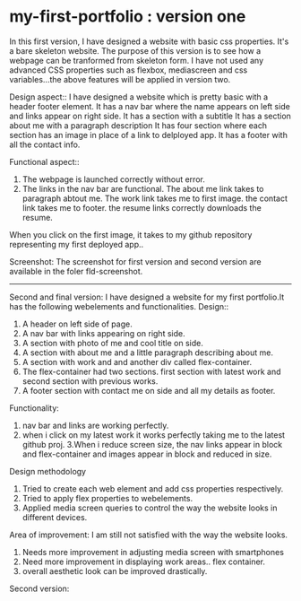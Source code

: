 # my-first-portfolio : version one

In this first version, I have designed a website with basic css properties. It's a bare skeleton website. The purpose of this version is to see how a webpage can be tranformed from skeleton form. I have not used any advanced CSS properties such as flexbox, mediascreen and css variables...the above features will be applied in version two.


Design aspect::
I have designed a website which is pretty basic with a header footer element. 
It has  a nav bar where the name appears on left side and links appear on right side.
It has a section with a subtitle
It has a section about me with a paragraph description
It has four section where each section has an image in place of a link to delployed app.
It has a footer with all the contact info.


Functional aspect::
1. The webpage is launched correctly without error.
2. The links in the nav bar are functional. 
The about me link takes to paragraph abtout me.
The work link takes me to first image.
the contact link takes me to footer.
the resume links correctly downloads the resume.

When you click on the first image, it takes to my github repository representing my first deployed app..



Screenshot: The screenshot for first version and second version are available in the foler fld-screenshot.

**************************

Second and final version:
I have designed a website for my first portfolio.It has the following webelements and functionalities.
Design::
1. A header on left side of page.
2. A nav bar with links appearing on right side.
3. A section with photo of me and cool title on side.
4. A section with about me and a little paragraph describing about me.
5. A section with work and and another div called flex-container.
6. The flex-container had two sections. first section with latest work and second section with previous works.
7. A footer section with contact me on side and all my details as footer.

Functionality:
1. nav bar and links are working perfectly.
2. when i click on my latest work it works perfectly taking me to the latest github proj.
3.When i reduce screen size, the nav links appear in block and flex-container and images appear in block and reduced in size.

Design methodology
1. Tried to create each web element and add css properties respectively. 
2. Tried to apply flex properties to webelements.
3. Applied media screen queries to control the way the website looks in different devices.

Area of improvement:
I am still not satisfied with the way the website looks. 
1. Needs more improvement in adjusting media screen with smartphones 
2. Need more improvement in displaying work areas.. flex container.
3. overall aesthetic look can be improved drastically.

 


Second version:

 



 

